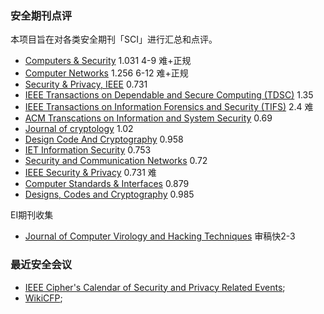 ### 安全期刊点评

本项目旨在对各类安全期刊「SCI」进行汇总和点评。

+ [Computers & Security](http://www.journals.elsevier.com/computers-and-security/)  1.031  4-9 难+正规
+ [Computer Networks](http://www.journals.elsevier.com/computer-networks)   1.256   6-12  难+正规 
+ [Security & Privacy, IEEE](http://www.computer.org/web/computingnow/securityandprivacy)  0.731 
+ [IEEE Transactions on Dependable and Secure Computing (TDSC)](https://www.computer.org/web/tdsc)  1.35
+ [IEEE Transactions on Information Forensics and Security (TIFS)](http://cis.ieee.org/ieee-transactions-on-information-forensics-and-security.html)  2.4  难
+ [ACM Transcations on Information and System Security](http://tops.acm.org/) 0.69
+ [Journal of cryptology](http://link.springer.com/journal/145)  1.02
+ [Design Code And Cryptography](http://link.springer.com/journal/10623)   0.958
+ [IET Information Security](http://digital-library.theiet.org/content/journals/iet-ifs) 0.753
+ [Security and Communication Networks](http://onlinelibrary.wiley.com/journal/10.1002/(ISSN)1939-0122) 0.72
+ [IEEE Security & Privacy](https://www.computer.org/web/computingnow/securityandprivacy) 0.731 难
+ [Computer Standards & Interfaces](http://www.journals.elsevier.com/computer-standards-and-interfaces) 0.879
+ [Designs, Codes and Cryptography](http://link.springer.com/journal/10623) 0.985

EI期刊收集

+ [Journal of Computer Virology and Hacking Techniques](http://www.springer.com/computer/journal/11416) 审稿快2-3







###  最近安全会议

+ [IEEE Cipher's Calendar of Security and Privacy Related Events](http://www.ieee-security.org/Calendar/cipher-hypercalendar.html);
+ [WikiCFP](http://wikicfp.com/cfp/call?conference=security&skip=1);
